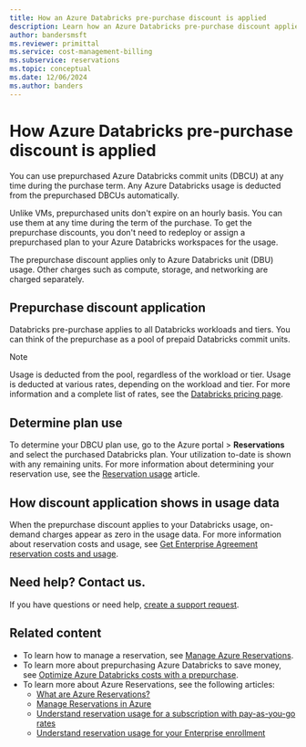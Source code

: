 ```yaml
---
title: How an Azure Databricks pre-purchase discount is applied
description: Learn how an Azure Databricks pre-purchase discount applies to your usage. You can use Databricks prepurchased units at any time during the purchase term.
author: bandersmsft
ms.reviewer: primittal
ms.service: cost-management-billing
ms.subservice: reservations
ms.topic: conceptual
ms.date: 12/06/2024
ms.author: banders
---
```


# How Azure Databricks pre-purchase discount is applied

You can use prepurchased Azure Databricks commit units (DBCU) at any time during the purchase term. Any Azure Databricks usage is deducted from the prepurchased DBCUs automatically.

Unlike VMs, prepurchased units don't expire on an hourly basis. You can use them at any time during the term of the purchase. To get the prepurchase discounts, you don't need to redeploy or assign a prepurchased plan to your Azure Databricks workspaces for the usage.

The prepurchase discount applies only to Azure Databricks unit (DBU) usage. Other charges such as compute, storage, and networking are charged separately.

## Prepurchase discount application

Databricks pre-purchase applies to all Databricks workloads and tiers. You can think of the prepurchase as a pool of prepaid Databricks commit units. 

>[!NOTE]
> Usage is deducted from the pool, regardless of the workload or tier. Usage is deducted at various rates, depending on the workload and tier. For more information and a complete list of rates, see the [Databricks pricing page](https://azure.microsoft.com/pricing/details/databricks/).

## Determine plan use

To determine your DBCU plan use, go to the Azure portal > **Reservations** and select the purchased Databricks plan. Your utilization to-date is shown with any remaining units. For more information about determining your reservation use, see the [Reservation usage](reservation-apis.md#see-reservation-usage) article.

## How discount application shows in usage data

When the prepurchase discount applies to your Databricks usage, on-demand charges appear as zero in the usage data. For more information about reservation costs and usage, see [Get Enterprise Agreement reservation costs and usage](understand-reserved-instance-usage-ea.md).

## Need help? Contact us.

If you have questions or need help, [create a support request](https://portal.azure.com/#blade/Microsoft_Azure_Support/HelpAndSupportBlade/newsupportrequest).

## Related content

- To learn how to manage a reservation, see [Manage Azure Reservations](manage-reserved-vm-instance.md).
- To learn more about prepurchasing Azure Databricks to save money, see [Optimize Azure Databricks costs with a prepurchase](prepay-databricks-reserved-capacity.md).
- To learn more about Azure Reservations, see the following articles:
  - [What are Azure Reservations?](save-compute-costs-reservations.md)
  - [Manage Reservations in Azure](manage-reserved-vm-instance.md)
  - [Understand reservation usage for a subscription with pay-as-you-go rates](understand-reserved-instance-usage.md)
  - [Understand reservation usage for your Enterprise enrollment](understand-reserved-instance-usage-ea.md)
